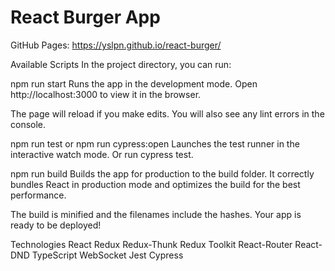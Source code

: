 # React Burger App
GitHub Pages: https://yslpn.github.io/react-burger/

Available Scripts
In the project directory, you can run:

npm run start
Runs the app in the development mode.
Open http://localhost:3000 to view it in the browser.

The page will reload if you make edits.
You will also see any lint errors in the console.

npm run test or npm run cypress:open
Launches the test runner in the interactive watch mode. Or run cypress test.

npm run build
Builds the app for production to the build folder.
It correctly bundles React in production mode and optimizes the build for the best performance.

The build is minified and the filenames include the hashes.
Your app is ready to be deployed!

Technologies
React
Redux
Redux-Thunk
Redux Toolkit
React-Router
React-DND
TypeScript
WebSocket
Jest
Cypress
